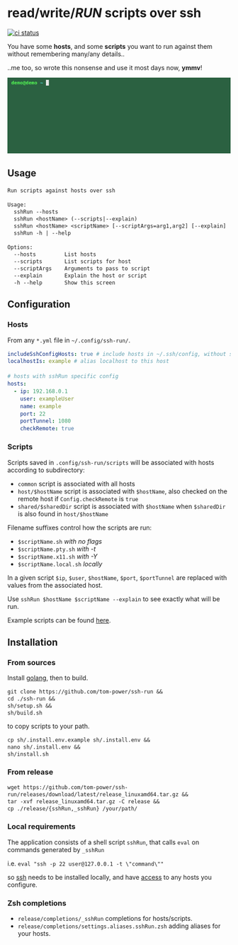 # read/write/**_RUN_** scripts over ssh 

[![ci status][badge]][workflow]

[workflow]: https://github.com/tom-power/ssh-run/actions/workflows/go.yml
[badge]: https://img.shields.io/github/actions/workflow/status/tom-power/ssh-run/go.yml?style=flat-round&logo=github&label=CI%20status

You have some **hosts**, and some **scripts** you want to run against them without remembering many/any details..

..me too, so wrote this nonsense and use it most days now, **ymmv**!

![demo](https://github.com/tom-power/ssh-run/blob/main/assets/demo.gif)

## Usage

```
Run scripts against hosts over ssh

Usage:
  sshRun --hosts                
  sshRun <hostName> (--scripts|--explain)
  sshRun <hostName> <scriptName> [--scriptArgs=arg1,arg2] [--explain]
  sshRun -h | --help

Options:
  --hosts         List hosts
  --scripts       List scripts for host
  --scriptArgs    Arguments to pass to script
  --explain       Explain the host or script
  -h --help       Show this screen
```

## Configuration

### Hosts

From any `*.yml` file in `~/.config/ssh-run/`.

```yaml
includeSshConfigHosts: true # include hosts in ~/.ssh/config, without sshRun specific config
localhostIs: example # alias localhost to this host

# hosts with sshRun specific config
hosts:
  - ip: 192.168.0.1
    user: exampleUser
    name: example
    port: 22
    portTunnel: 1080
    checkRemote: true      
```

### Scripts

Scripts saved in `.config/ssh-run/scripts` will be associated with hosts according to subdirectory:

- `common` script is associated with all hosts
- `host/$hostName` script is associated with `$hostName`, also checked on the remote host if `Config.checkRemote` is `true`
- `shared/$sharedDir` script is associated with `$hostName` when `$sharedDir` is also found in `host/$hostName`

Filename suffixes control how the scripts are run:

- `$scriptName.sh` _with no flags_
- `$scriptName.pty.sh` _with -t_
- `$scriptName.x11.sh` _with -Y_
- `$scriptName.local.sh` _locally_

In a given script `$ip`, `$user`, `$hostName`, `$port`, `$portTunnel` are replaced with values from the associated host.

Use `sshRun $hostName $scriptName --explain` to see exactly what will be run.

Example scripts can be found [here](https://github.com/tom-power/ssh-run/tree/main/config/.config/ssh-run/scripts).

## Installation

### From sources

Install [golang](https://go.dev/), then to build.

```shell
git clone https://github.com/tom-power/ssh-run &&
cd ./ssh-run &&
sh/setup.sh &&
sh/build.sh
```
to copy scripts to your path.

```shell
cp sh/.install.env.example sh/.install.env &&
nano sh/.install.env && 
sh/install.sh
```

### From release

```shell
wget https://github.com/tom-power/ssh-run/releases/download/latest/release_linuxamd64.tar.gz &&
tar -xvf release_linuxamd64.tar.gz -C release &&
cp ./release/{sshRun,_sshRun} /your/path/
```

### Local requirements

The application consists of a shell script `sshRun`, that calls `eval` on commands generated by `_sshRun` 

i.e. `eval "ssh -p 22 user@127.0.0.1 -t \"command\""`

so [ssh](https://www.openssh.com/) needs to be installed locally, and have [access](https://www.ssh.com/academy/ssh/public-key-authentication) to any hosts you configure.

### Zsh completions

- `release/completions/_sshRun` completions for hosts/scripts.
- `release/completions/settings.aliases.sshRun.zsh` adding aliases for your hosts.
